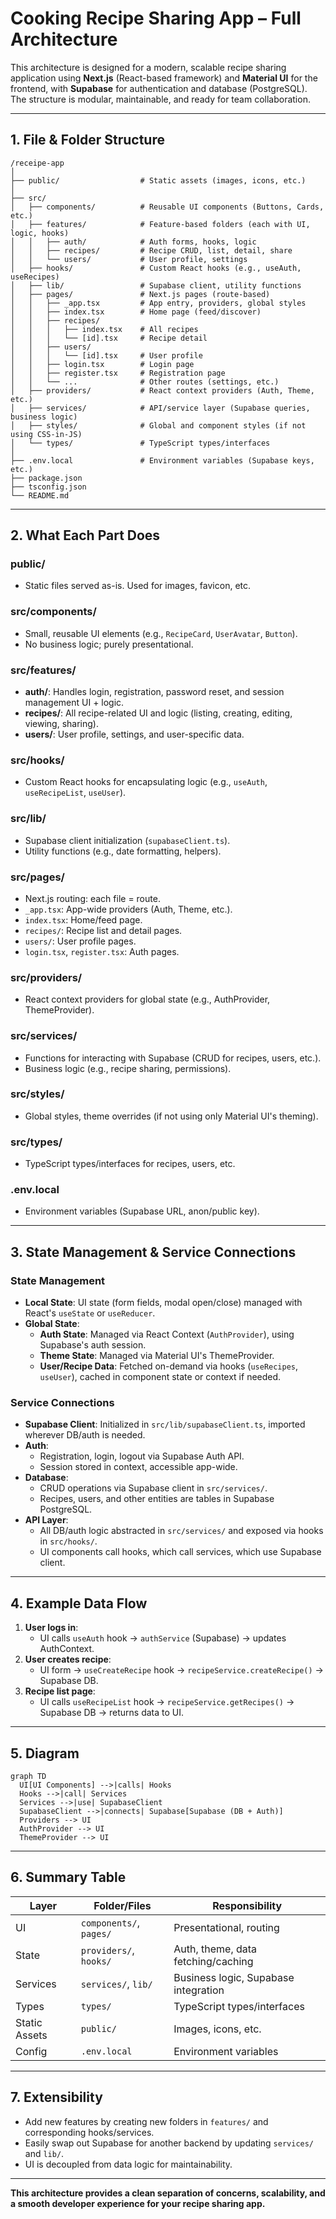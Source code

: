 # Cooking Recipe Sharing App – Full Architecture

This architecture is designed for a modern, scalable recipe sharing application using **Next.js** (React-based framework) and **Material UI** for the frontend, with **Supabase** for authentication and database (PostgreSQL). The structure is modular, maintainable, and ready for team collaboration.

---

## 1. File & Folder Structure

```
/receipe-app
│
├── public/                  # Static assets (images, icons, etc.)
│
├── src/
│   ├── components/          # Reusable UI components (Buttons, Cards, etc.)
│   ├── features/            # Feature-based folders (each with UI, logic, hooks)
│   │   ├── auth/            # Auth forms, hooks, logic
│   │   ├── recipes/         # Recipe CRUD, list, detail, share
│   │   └── users/           # User profile, settings
│   ├── hooks/               # Custom React hooks (e.g., useAuth, useRecipes)
│   ├── lib/                 # Supabase client, utility functions
│   ├── pages/               # Next.js pages (route-based)
│   │   ├── _app.tsx         # App entry, providers, global styles
│   │   ├── index.tsx        # Home page (feed/discover)
│   │   ├── recipes/
│   │   │   ├── index.tsx    # All recipes
│   │   │   └── [id].tsx     # Recipe detail
│   │   ├── users/
│   │   │   └── [id].tsx     # User profile
│   │   ├── login.tsx        # Login page
│   │   ├── register.tsx     # Registration page
│   │   └── ...              # Other routes (settings, etc.)
│   ├── providers/           # React context providers (Auth, Theme, etc.)
│   ├── services/            # API/service layer (Supabase queries, business logic)
│   ├── styles/              # Global and component styles (if not using CSS-in-JS)
│   └── types/               # TypeScript types/interfaces
│
├── .env.local               # Environment variables (Supabase keys, etc.)
├── package.json
├── tsconfig.json
└── README.md
```

---

## 2. What Each Part Does

### **public/**
- Static files served as-is. Used for images, favicon, etc.

### **src/components/**
- Small, reusable UI elements (e.g., `RecipeCard`, `UserAvatar`, `Button`).
- No business logic; purely presentational.

### **src/features/**
- **auth/**: Handles login, registration, password reset, and session management UI + logic.
- **recipes/**: All recipe-related UI and logic (listing, creating, editing, viewing, sharing).
- **users/**: User profile, settings, and user-specific data.

### **src/hooks/**
- Custom React hooks for encapsulating logic (e.g., `useAuth`, `useRecipeList`, `useUser`).

### **src/lib/**
- Supabase client initialization (`supabaseClient.ts`).
- Utility functions (e.g., date formatting, helpers).

### **src/pages/**
- Next.js routing: each file = route.
- `_app.tsx`: App-wide providers (Auth, Theme, etc.).
- `index.tsx`: Home/feed page.
- `recipes/`: Recipe list and detail pages.
- `users/`: User profile pages.
- `login.tsx`, `register.tsx`: Auth pages.

### **src/providers/**
- React context providers for global state (e.g., AuthProvider, ThemeProvider).

### **src/services/**
- Functions for interacting with Supabase (CRUD for recipes, users, etc.).
- Business logic (e.g., recipe sharing, permissions).

### **src/styles/**
- Global styles, theme overrides (if not using only Material UI's theming).

### **src/types/**
- TypeScript types/interfaces for recipes, users, etc.

### **.env.local**
- Environment variables (Supabase URL, anon/public key).

---

## 3. State Management & Service Connections

### **State Management**
- **Local State**: UI state (form fields, modal open/close) managed with React's `useState` or `useReducer`.
- **Global State**: 
  - **Auth State**: Managed via React Context (`AuthProvider`), using Supabase's auth session.
  - **Theme State**: Managed via Material UI's ThemeProvider.
  - **User/Recipe Data**: Fetched on-demand via hooks (`useRecipes`, `useUser`), cached in component state or context if needed.

### **Service Connections**
- **Supabase Client**: Initialized in `src/lib/supabaseClient.ts`, imported wherever DB/auth is needed.
- **Auth**: 
  - Registration, login, logout via Supabase Auth API.
  - Session stored in context, accessible app-wide.
- **Database**:
  - CRUD operations via Supabase client in `src/services/`.
  - Recipes, users, and other entities are tables in Supabase PostgreSQL.
- **API Layer**:
  - All DB/auth logic abstracted in `src/services/` and exposed via hooks in `src/hooks/`.
  - UI components call hooks, which call services, which use Supabase client.

---

## 4. Example Data Flow

1. **User logs in**:  
   - UI calls `useAuth` hook → `authService` (Supabase) → updates AuthContext.
2. **User creates recipe**:  
   - UI form → `useCreateRecipe` hook → `recipeService.createRecipe()` → Supabase DB.
3. **Recipe list page**:  
   - UI calls `useRecipeList` hook → `recipeService.getRecipes()` → Supabase DB → returns data to UI.

---

## 5. Diagram

```mermaid
graph TD
  UI[UI Components] -->|calls| Hooks
  Hooks -->|call| Services
  Services -->|use| SupabaseClient
  SupabaseClient -->|connects| Supabase[Supabase (DB + Auth)]
  Providers --> UI
  AuthProvider --> UI
  ThemeProvider --> UI
```

---

## 6. Summary Table

| Layer         | Folder/Files                | Responsibility                        |
|---------------|----------------------------|---------------------------------------|
| UI            | `components/`, `pages/`    | Presentational, routing               |
| State         | `providers/`, `hooks/`     | Auth, theme, data fetching/caching    |
| Services      | `services/`, `lib/`        | Business logic, Supabase integration  |
| Types         | `types/`                   | TypeScript types/interfaces           |
| Static Assets | `public/`                  | Images, icons, etc.                   |
| Config        | `.env.local`               | Environment variables                 |

---

## 7. Extensibility

- Add new features by creating new folders in `features/` and corresponding hooks/services.
- Easily swap out Supabase for another backend by updating `services/` and `lib/`.
- UI is decoupled from data logic for maintainability.

---

**This architecture provides a clean separation of concerns, scalability, and a smooth developer experience for your recipe sharing app.**
